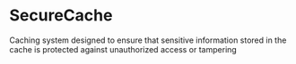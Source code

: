 # SecureCache
Caching system designed to ensure that sensitive information stored in the cache is protected against unauthorized access or tampering
